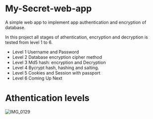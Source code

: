 # My-Secret-web-app
A simple web app to implement app authentication and encryption of database.

In this project all stages of athentication, encryption and decryption is tested from level 1 to 6. 

 - Level 1  Username and Password
 - Level 2  Database encryption cipher method
 - Level 3  Md5 hash: encryption and Decryption
 - Level 4  Bycrypt hash, hashing and salting.
 - Level 5  Cookies and Session with passport
 - Level 6  Coming Up Next
 


# Athentication levels

![IMG_0129](https://user-images.githubusercontent.com/81332784/176150112-223013a6-387c-4000-ad11-07a43fb2eac9.jpg)
